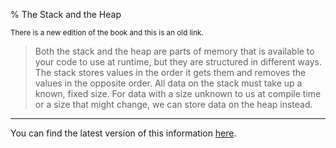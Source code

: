 % The Stack and the Heap

<small>There is a new edition of the book and this is an old link.</small>

> Both the stack and the heap are parts of memory that is available to your code to use at runtime, but they are structured in different ways. The stack stores values in the order it gets them and removes the values in the opposite order. All data on the stack must take up a known, fixed size. For data with a size unknown to us at compile time or a size that might change, we can store data on the heap instead.

---

You can find the latest version of this information [here](ch04-01-what-is-ownership.html#the-stack-and-the-heap).